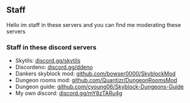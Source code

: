 ## Staff

Hello im staff in these servers and you can find me moderating these servers

### Staff in these discord servers

- Skytils: [discord.gg/skytils](https://discord.gg/skytils)
- Discordeno: [discord.gg/ddeno](https://discord.gg/ddeno)
- Dankers skyblock mod: [github.com/bowser0000/SkyblockMod](https://github.com/bowser0000/SkyblockMods)
- Dungeon rooms mod: [github.com/Quantizr/DungeonRoomsMod](https://github.com/Quantizr/DungeonRoomsMod)
- Dungeon guide: [github.com/cyoung06/Skyblock-Dungeons-Guide](https://github.com/cyoung06/Skyblock-Dungeons-Guide)
- My own discord: [discord.gg/mY8zTARu4g](https://discord.gg/mY8zTARu4g)
